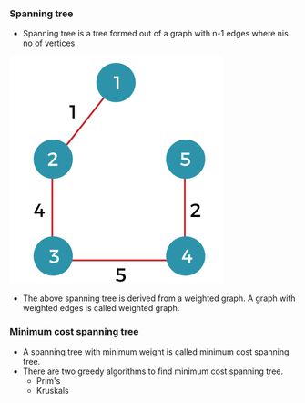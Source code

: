 ### Spanning tree

- Spanning tree is a tree formed out of a graph with n-1 edges where nis no of vertices.

![spanning tree](spanning_tree.png?raw=true)

- The above spanning tree is derived from a weighted graph. A graph with weighted
  edges is called weighted graph.

### Minimum cost spanning tree

- A spanning tree with minimum weight is called minimum cost spanning tree.
- There are two greedy algorithms to find minimum cost spanning tree.
  - Prim's
  - Kruskals  